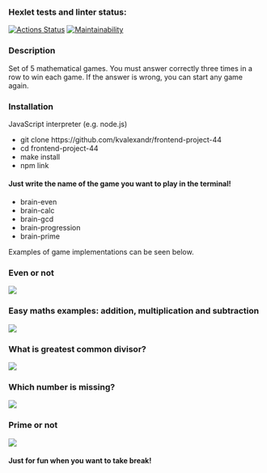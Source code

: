 ### Hexlet tests and linter status:

[![Actions Status](https://github.com/kvalexandr/frontend-project-44/actions/workflows/hexlet-check.yml/badge.svg)](https://github.com/kvalexandr/frontend-project-44/actions) [![Maintainability](https://api.codeclimate.com/v1/badges/7ee7afe3acf920269daa/maintainability)](https://codeclimate.com/github/kvalexandr/frontend-project-44/maintainability)

<h3>Description</h3>
<p>Set of 5 mathematical games. You must answer correctly three times in a row to win each game. If the answer is wrong, you can start any game again.
</p>

<h3>Installation</h3>
<p>JavaScript interpreter (e.g. node.js)</p>
<ul>
<li>git clone https://github.com/kvalexandr/frontend-project-44</li>
<li>cd frontend-project-44</li>
<li>make install</li>
<li>npm link</li>
</ul>

<h4>Just write the name of the game you want to play in the terminal!</h4>
<ul>
<li>brain-even</li>
<li>brain-calc</li>
<li>brain-gcd</li>
<li>brain-progression</li>
<li>brain-prime</li>
</ul>

<p>Examples of game implementations can be seen below.</p>

<h3>Even or not</h3>
<a href="https://asciinema.org/a/612608" target="_blank"><img src="https://asciinema.org/a/612608.svg" /></a>

<h3>Easy maths examples: addition, multiplication and subtraction</h3>
<a href="https://asciinema.org/a/jUwbB1eoD64DfX0IDGgQXJDP6" target="_blank"><img src="https://asciinema.org/a/jUwbB1eoD64DfX0IDGgQXJDP6.svg" /></a>

<h3>What is greatest common divisor?</h3>
<a href="https://asciinema.org/a/dKO3L28Ik5jofKBQo1HSc5GPz" target="_blank"><img src="https://asciinema.org/a/dKO3L28Ik5jofKBQo1HSc5GPz.svg" /></a>

<h3>Which number is missing?</h3>
<a href="https://asciinema.org/a/3koW8DQz8VK30bxSM55d13bDn" target="_blank"><img src="https://asciinema.org/a/3koW8DQz8VK30bxSM55d13bDn.svg" /></a>

<h3>Prime or not</h3>
<a href="https://asciinema.org/a/PbSxYWqyHSkGyBcBtibkea8Qs" target="_blank"><img src="https://asciinema.org/a/PbSxYWqyHSkGyBcBtibkea8Qs.svg" /></a>

<h4>Just for fun when you want to take break!</h4>
